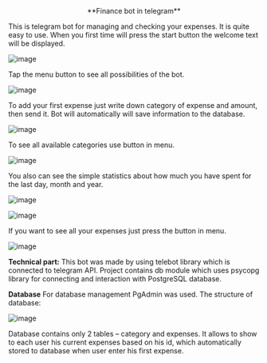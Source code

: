 <div align="center">
  **Finance bot in telegram**
</div>

This is telegram bot for managing and checking your expenses. It is quite easy to use. When you first time will press the start button the welcome text will be displayed.

![image](https://github.com/user-attachments/assets/014aff4e-68e2-4d23-8439-4d9a5a557dcf)
 
Tap the menu button to see all possibilities of the bot.

![image](https://github.com/user-attachments/assets/57d80fc5-a7a4-4401-93a8-ca0b126d19d8)

To add your first expense just write down category of expense and amount, then send it. Bot will automatically will save information to the database.

![image](https://github.com/user-attachments/assets/7ae4409b-28cd-4601-ae67-e7f0d1abc8af)

To see all available categories use button in menu.
 
![image](https://github.com/user-attachments/assets/16adf65f-68b1-4cb0-9499-8fbd8ef9f23f)

You also can see the simple statistics about how much you have spent for the last day, month and year.

![image](https://github.com/user-attachments/assets/08b6035b-e177-4dd1-9b2a-3b88898ef7cd)

![image](https://github.com/user-attachments/assets/68fd1424-3529-4486-9c60-1f2b9e82d774)

If you want to see all your expenses just press the button in menu.

![image](https://github.com/user-attachments/assets/18dccbb6-bd27-42a2-93f3-23ca2007b8c9)

**Technical part:**
This bot was made by using telebot library which is connected to telegram API. Project contains db module which uses psycopg library for connecting and interaction with PostgreSQL database.

**Database**
For database management PgAdmin was used.
The structure of database: 

![image](https://github.com/user-attachments/assets/76b7f25e-251b-4c42-be1b-7cbf1e202861)

Database contains only 2 tables – category and expenses. It allows to show to each user his current expenses based on his id, which automatically stored to database when user enter his first expense.
